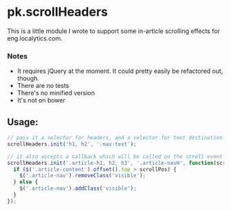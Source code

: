 # pk.scrollHeaders
This is a little module I wrote to support some in-article scrolling effects for eng.localytics.com.

### Notes
* It requires jQuery at the moment. It could pretty easily be refactored out, though.
* There are no tests
* There's no minified version
* It's not on bower

## Usage:

```javascript
// pass it a selector for headers, and a selector for text destination
scrollHeaders.init('h1, h2', '.nav-text');
```

```javascript
// it also accepts a callback which will be called on the scroll event (throttled to 50ms), callback is passed the scroll position
scrollHeaders.init('.article-h1, h2, h3', '.article-navH', function(scrollPos) {
  if ($('.article-content').offset().top > scrollPos) {
    $('.article-nav').removeClass('visible');
  } else {
    $('.article-nav').addClass('visible');
  }
});
```